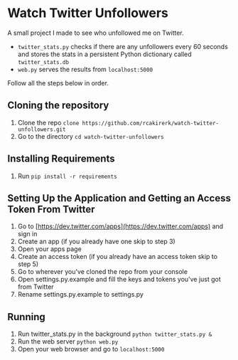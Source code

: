 # Watch Twitter Unfollowers

A small project I made to see who unfollowed me on Twitter.

- `twitter_stats.py` checks if there are any unfollowers every 60 seconds and stores the stats in a persistent Python dictionary called `twitter_stats.db`
- `web.py` serves the results from `localhost:5000`

Follow all the steps below in order.

## Cloning the repository

1. Clone the repo `clone https://github.com/rcakirerk/watch-twitter-unfollowers.git`
2. Go to the directory `cd watch-twitter-unfollowers`

## Installing Requirements

1. Run `pip install -r requirements`

## Setting Up the Application and Getting an Access Token From Twitter

1. Go to [https://dev.twitter.com/apps](https://dev.twitter.com/apps) and sign in
2. Create an app (if you already have one skip to step 3)
3. Open your apps page
4. Create an access token (if you already have an access token skip to step 5)
5. Go to wherever you've cloned the repo from your console
6. Open settings.py.example and fill the keys and tokens you've just got from Twitter
7. Rename settings.py.example to settings.py

## Running

1. Run twitter_stats.py in the background `python twitter_stats.py &`
2. Run the web server `python web.py`
3. Open your web browser and go to `localhost:5000`
